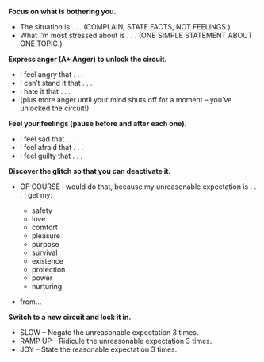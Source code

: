 **Focus on what is bothering you.**

- The situation is . . . (COMPLAIN, STATE FACTS, NOT FEELINGS.)
- What I’m most stressed about is . . . (ONE SIMPLE STATEMENT ABOUT ONE TOPIC.)

**Express anger (A+ Anger) to unlock the circuit.**

- I feel angry that . . .
- I can’t stand it that . . .
- I hate it that . . .
- (plus more anger until your mind shuts off for a moment – you’ve unlocked the circuit!)

**Feel your feelings (pause before and after each one).**

- I feel sad that . . .
- I feel afraid that . . .
- I feel guilty that . . .

**Discover the glitch so that you can deactivate it.**

- OF COURSE I would do that, because my unreasonable expectation is . . . I get my:
    
    - safety
    - love
    - comfort
    - pleasure
    - purpose
    - survival
    - existence
    - protection
    - power
    - nurturing
- from...
    

**Switch to a new circuit and lock it in.**

- SLOW – Negate the unreasonable expectation 3 times.
- RAMP UP – Ridicule the unreasonable expectation 3 times.
- JOY – State the reasonable expectation 3 times.